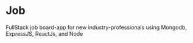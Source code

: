 # Job
FullStack job board-app for new industry-professionals using Mongodb, ExpressJS, ReactJs, and Node
